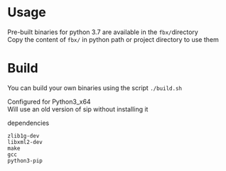 # Usage

Pre-built binaries for python 3.7 are available in the `fbx/`directory     
Copy the content of `fbx/` in python path or project directory to use them

# Build 

You can build your own binaries using the script `./build.sh`

Configured for Python3_x64    
Will use an old version of sip without installing it    

dependencies
```
zlib1g-dev
libxml2-dev
make
gcc
python3-pip
```

